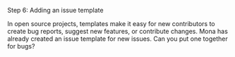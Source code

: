 Step 6: Adding an issue template

In open source projects, templates make it easy for new contributors to create bug reports, suggest new features, or contribute changes. Mona has already created an issue template for new issues. Can you put one together for bugs?
